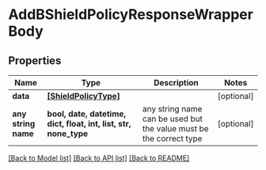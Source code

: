 # AddBShieldPolicyResponseWrapperBody


## Properties
Name | Type | Description | Notes
------------ | ------------- | ------------- | -------------
**data** | [**[ShieldPolicyType]**](ShieldPolicyType.md) |  | [optional] 
**any string name** | **bool, date, datetime, dict, float, int, list, str, none_type** | any string name can be used but the value must be the correct type | [optional]

[[Back to Model list]](../README.md#documentation-for-models) [[Back to API list]](../README.md#documentation-for-api-endpoints) [[Back to README]](../README.md)


